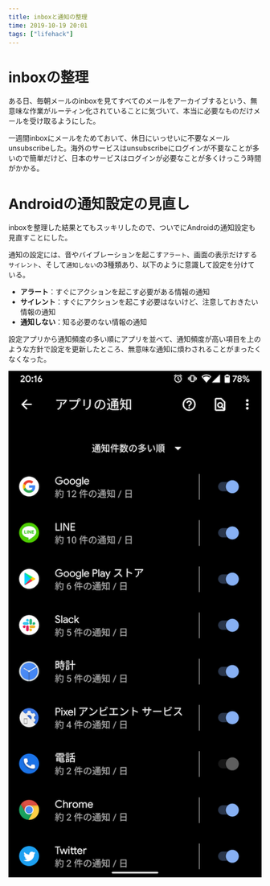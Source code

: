 ```yaml
---
title: inboxと通知の整理
time: 2019-10-19 20:01
tags: ["lifehack"]
---
```


# inboxの整理
ある日、毎朝メールのinboxを見てすべてのメールをアーカイブするという、無意味な作業がルーティン化されていることに気づいて、本当に必要なものだけメールを受け取るようにした。

一週間inboxにメールをためておいて、休日にいっせいに不要なメールunsubscribeした。海外のサービスはunsubscribeにログインが不要なことが多いので簡単だけど、日本のサービスはログインが必要なことが多くけっこう時間がかかる。

# Androidの通知設定の見直し
inboxを整理した結果とてもスッキリしたので、ついでにAndroidの通知設定も見直すことにした。

通知の設定には、音やバイブレーションを起こす`アラート`、画面の表示だけする`サイレント`、そして`通知しない`の3種類あり、以下のように意識して設定を分けている。

* **アラート**：すぐにアクションを起こす必要がある情報の通知
* **サイレント**：すぐにアクションを起こす必要はないけど、注意しておきたい情報の通知
* **通知しない**：知る必要のない情報の通知

設定アプリから通知頻度の多い順にアプリを並べて、通知頻度が高い項目を上のような方針で設定を更新したところ、無意味な通知に煩わされることがまったくなくなった。

![](notifications.png '頻度が高い通知一覧')
